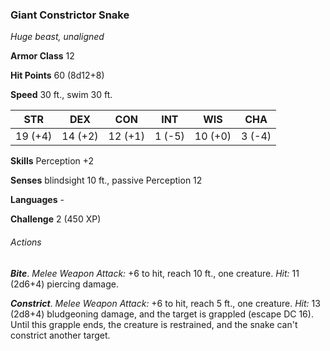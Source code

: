 ### Giant Constrictor Snake

*Huge beast, unaligned*

**Armor Class** 12

**Hit Points** 60 (8d12+8)

**Speed** 30 ft., swim 30 ft.

| STR      | DEX      | CON      | INT      | WIS      | CHA      |
|:--------:|:--------:|:--------:|:--------:|:--------:|:--------:|
| 19 (+4)  | 14 (+2)  | 12 (+1)  | 1 (-5)   | 10 (+0)  | 3 (-4)   |

**Skills** Perception +2

**Senses** blindsight 10 ft., passive Perception 12

**Languages** -

**Challenge** 2 (450 XP)

###### Actions

***Bite***. *Melee Weapon Attack:* +6 to hit, reach 10 ft., one creature. *Hit:* 11 (2d6+4) piercing damage.

***Constrict***. *Melee Weapon Attack:* +6 to hit, reach 5 ft., one creature. *Hit:* 13 (2d8+4) bludgeoning damage, and the target is grappled (escape DC 16). Until this grapple ends, the creature is restrained, and the snake can't constrict another target.